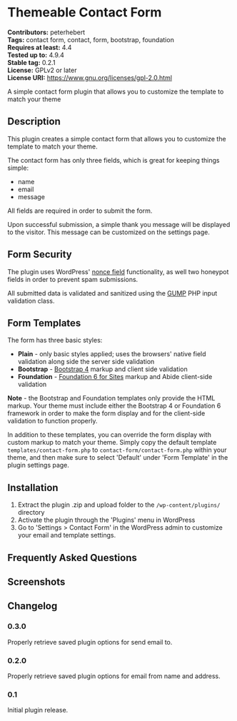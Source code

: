 # Themeable Contact Form #
**Contributors:** peterhebert  
**Tags:** contact form, contact, form, bootstrap, foundation  
**Requires at least:** 4.4  
**Tested up to:** 4.9.4  
**Stable tag:** 0.2.1  
**License:** GPLv2 or later  
**License URI:** https://www.gnu.org/licenses/gpl-2.0.html  

A simple contact form plugin that allows you to customize the template to match your theme

## Description ##

This plugin creates a simple contact form that allows you to customize the template to match your theme.

The contact form has only three fields, which is great for keeping things simple:

* name
* email
* message

All fields are required in order to submit the form.

Upon successful submission, a simple thank you message will be displayed to the visitor. This message can be customized on the settings page.

## Form Security ##

The plugin uses WordPress' [nonce field](https://developer.wordpress.org/reference/functions/wp_nonce_field/) functionality, as well two honeypot fields in order to prevent spam submissions.

All submitted data is validated and sanitized using the [GUMP](https://github.com/Wixel/GUMP) PHP input validation class.

## Form Templates ##

The form has three basic styles:

*   **Plain**  - only basic styles applied; uses the browsers' native field validation along side the server side validation
*   **Bootstrap** - [Bootstrap 4](https://getbootstrap.com/docs/4.0/components/forms/) markup and client side validation
*   **Foundation** - [Foundation 6 for Sites](https://foundation.zurb.com/sites/docs/forms.html) markup and Abide client-side validation

**Note** - the Bootstrap and Foundation templates only provide the HTML markup. Your theme must include either the Bootstrap 4 or Foundation 6 framework in order to make the form display and for the client-side validation to function properly.

In addition to these templates, you can override the form display with custom markup to match your theme. Simply copy the default template `templates/contact-form.php` to `contact-form/contact-form.php` within your theme, and then make sure to select 'Default' under 'Form Template' in the plugin settings page.

## Installation ##

1. Extract the plugin .zip and upload folder to the `/wp-content/plugins/` directory
2. Activate the plugin through the 'Plugins' menu in WordPress
3. Go to 'Settings > Contact Form' in the WordPress admin to customize your email and template settings.

## Frequently Asked Questions ##


## Screenshots ##

## Changelog ##

### 0.3.0 ###
Properly retrieve saved plugin options for send email to.

### 0.2.0 ###
Properly retrieve saved plugin options for email from name and address.

### 0.1 ###
Initial plugin release.

